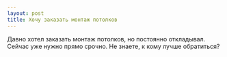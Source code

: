 ```yaml
---
layout: post 
title: Хочу заказать монтаж потолков 
--- 
```

Давно хотел заказать монтаж потолков, но постоянно откладывал. Сейчас уже нужно прямо срочно. Не знаете, к кому лучше обратиться?